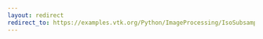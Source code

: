 ```yaml
---
layout: redirect
redirect_to: https://examples.vtk.org/Python/ImageProcessing/IsoSubsample/
---
```

